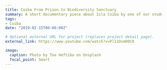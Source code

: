 ```yaml
---
title: Coiba From Prison to Biodiversity Sanctuary
summary: A short documentary piece about Isla Coiba by one of our students.
tags:
- Coiba
date: "2019-02-15T00:00:00Z"

# Optional external URL for project (replaces project detail page).
external_link: https://www.youtube.com/watch?v=Pl11OsmO0C0

image:
  caption: Photo by Toa Heftiba on Unsplash
  focal_point: Smart
---
```

